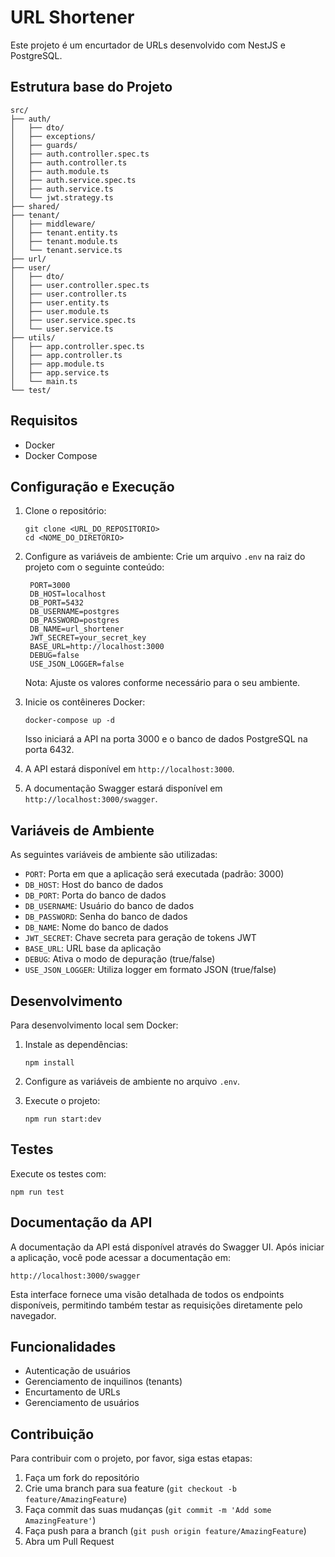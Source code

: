 # URL Shortener

Este projeto é um encurtador de URLs desenvolvido com NestJS e PostgreSQL.

## Estrutura base do Projeto

```
src/
├── auth/
│   ├── dto/
│   ├── exceptions/
│   ├── guards/
│   ├── auth.controller.spec.ts
│   ├── auth.controller.ts
│   ├── auth.module.ts
│   ├── auth.service.spec.ts
│   ├── auth.service.ts
│   └── jwt.strategy.ts
├── shared/
├── tenant/
│   ├── middleware/
│   ├── tenant.entity.ts
│   ├── tenant.module.ts
│   └── tenant.service.ts
├── url/
├── user/
│   ├── dto/
│   ├── user.controller.spec.ts
│   ├── user.controller.ts
│   ├── user.entity.ts
│   ├── user.module.ts
│   ├── user.service.spec.ts
│   └── user.service.ts
├── utils/
│   ├── app.controller.spec.ts
│   ├── app.controller.ts
│   ├── app.module.ts
│   ├── app.service.ts
│   └── main.ts
└── test/
```

## Requisitos

- Docker
- Docker Compose

## Configuração e Execução

1. Clone o repositório:
   ```
   git clone <URL_DO_REPOSITORIO>
   cd <NOME_DO_DIRETORIO>
   ```

2. Configure as variáveis de ambiente:
   Crie um arquivo `.env` na raiz do projeto com o seguinte conteúdo:

   ```
    PORT=3000
    DB_HOST=localhost
    DB_PORT=5432
    DB_USERNAME=postgres
    DB_PASSWORD=postgres
    DB_NAME=url_shortener
    JWT_SECRET=your_secret_key
    BASE_URL=http://localhost:3000
    DEBUG=false
    USE_JSON_LOGGER=false
   ```

   Nota: Ajuste os valores conforme necessário para o seu ambiente.

3. Inicie os contêineres Docker:
   ```
   docker-compose up -d
   ```

   Isso iniciará a API na porta 3000 e o banco de dados PostgreSQL na porta 6432.

4. A API estará disponível em `http://localhost:3000`.

5. A documentação Swagger estará disponível em `http://localhost:3000/swagger`.

## Variáveis de Ambiente

As seguintes variáveis de ambiente são utilizadas:

- `PORT`: Porta em que a aplicação será executada (padrão: 3000)
- `DB_HOST`: Host do banco de dados
- `DB_PORT`: Porta do banco de dados
- `DB_USERNAME`: Usuário do banco de dados
- `DB_PASSWORD`: Senha do banco de dados
- `DB_NAME`: Nome do banco de dados
- `JWT_SECRET`: Chave secreta para geração de tokens JWT
- `BASE_URL`: URL base da aplicação
- `DEBUG`: Ativa o modo de depuração (true/false)
- `USE_JSON_LOGGER`: Utiliza logger em formato JSON (true/false)

## Desenvolvimento

Para desenvolvimento local sem Docker:

1. Instale as dependências:
   ```
   npm install
   ```

2. Configure as variáveis de ambiente no arquivo `.env`.

3. Execute o projeto:
   ```
   npm run start:dev
   ```

## Testes

Execute os testes com:

```
npm run test
```

## Documentação da API

A documentação da API está disponível através do Swagger UI. Após iniciar a aplicação, você pode acessar a documentação em:

```
http://localhost:3000/swagger
```

Esta interface fornece uma visão detalhada de todos os endpoints disponíveis, permitindo também testar as requisições diretamente pelo navegador.

## Funcionalidades

- Autenticação de usuários
- Gerenciamento de inquilinos (tenants)
- Encurtamento de URLs
- Gerenciamento de usuários

## Contribuição

Para contribuir com o projeto, por favor, siga estas etapas:

1. Faça um fork do repositório
2. Crie uma branch para sua feature (`git checkout -b feature/AmazingFeature`)
3. Faça commit das suas mudanças (`git commit -m 'Add some AmazingFeature'`)
4. Faça push para a branch (`git push origin feature/AmazingFeature`)
5. Abra um Pull Request
 